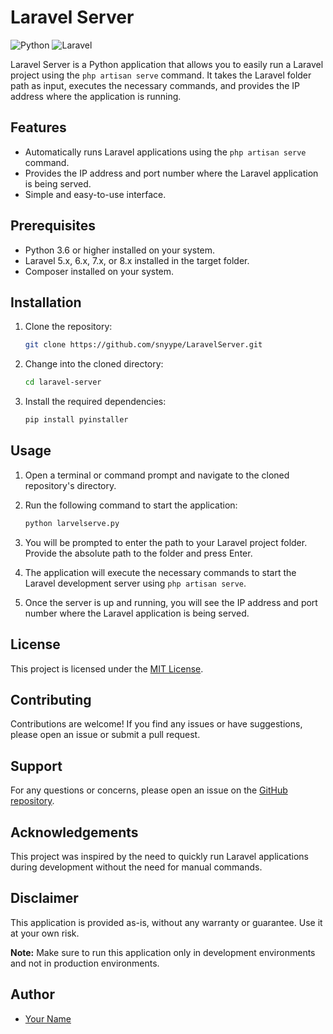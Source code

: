 # Laravel Server

![Python](https://img.shields.io/badge/Python-3.6%2B-blue.svg)
![Laravel](https://img.shields.io/badge/Laravel-5.x%20%7C%206.x%20%7C%207.x%20%7C%208.x-orange.svg)

Laravel Server is a Python application that allows you to easily run a Laravel project using the `php artisan serve` command. It takes the Laravel folder path as input, executes the necessary commands, and provides the IP address where the application is running.

## Features

- Automatically runs Laravel applications using the `php artisan serve` command.
- Provides the IP address and port number where the Laravel application is being served.
- Simple and easy-to-use interface.

## Prerequisites

- Python 3.6 or higher installed on your system.
- Laravel 5.x, 6.x, 7.x, or 8.x installed in the target folder.
- Composer installed on your system.

## Installation

1. Clone the repository:

   ```bash
   git clone https://github.com/snyype/LaravelServer.git
   ```

2. Change into the cloned directory:

   ```bash
   cd laravel-server
   ```

3. Install the required dependencies:

   ```bash
   pip install pyinstaller
   ```

## Usage

1. Open a terminal or command prompt and navigate to the cloned repository's directory.

2. Run the following command to start the application:

   ```bash
   python larvelserve.py
   ```

3. You will be prompted to enter the path to your Laravel project folder. Provide the absolute path to the folder and press Enter.

4. The application will execute the necessary commands to start the Laravel development server using `php artisan serve`.

5. Once the server is up and running, you will see the IP address and port number where the Laravel application is being served.

## License

This project is licensed under the [MIT License](LICENSE).

## Contributing

Contributions are welcome! If you find any issues or have suggestions, please open an issue or submit a pull request.

## Support

For any questions or concerns, please open an issue on the [GitHub repository](https://github.com/your-username/laravel-folder-runner).

## Acknowledgements

This project was inspired by the need to quickly run Laravel applications during development without the need for manual commands.

## Disclaimer

This application is provided as-is, without any warranty or guarantee. Use it at your own risk.

**Note:** Make sure to run this application only in development environments and not in production environments.

## Author

- [Your Name](https://github.com/your-username)
